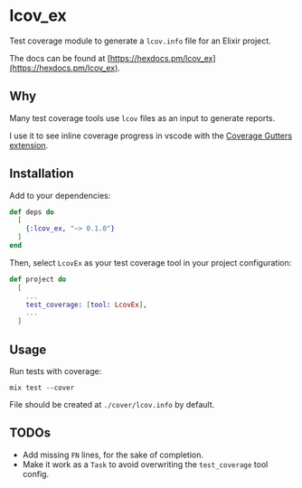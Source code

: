 # lcov_ex

Test coverage module to generate a `lcov.info` file for an Elixir project.

The docs can be found at [https://hexdocs.pm/lcov_ex](https://hexdocs.pm/lcov_ex).

## Why

Many test coverage tools use `lcov` files as an input to generate reports.

I use it to see inline coverage progress in vscode with the [Coverage Gutters extension](https://github.com/ryanluker/vscode-coverage-gutters).

## Installation

Add to your dependencies:

```elixir
def deps do
  [
    {:lcov_ex, "~> 0.1.0"}
  ]
end
```

Then, select `LcovEx` as your test coverage tool in your project configuration:

```elixir
def project do
  [
    ...
    test_coverage: [tool: LcovEx],
    ...
  ]
```

## Usage

Run tests with coverage:

```shell
mix test --cover
```

File should be created at `./cover/lcov.info` by default.

## TODOs

- Add missing `FN` lines, for the sake of completion.
- Make it work as a `Task` to avoid overwriting the `test_coverage` tool config.
